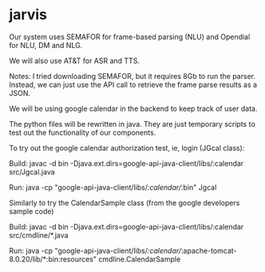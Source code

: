 # jarvis


Our system uses SEMAFOR for frame-based parsing (NLU) and
Opendial for NLU, DM and NLG.

We will also use AT&T for ASR and TTS.


Notes:
I tried downloading SEMAFOR, but it requires 8Gb to run the parser. Instead, we can
just use the API call to retrieve the frame parse results as a JSON.



We will be using google calendar in the backend to keep track of user data.

The python files will be rewritten in java. They are just temporary scripts to test
out the functionality of our components.


To try out the google calendar authorization test, ie, login (JGcal class):

Build:
javac -d bin -Djava.ext.dirs=google-api-java-client/libs/:calendar src/Jgcal.java

Run:
java -cp "google-api-java-client/libs/*:calendar/*:bin" Jgcal



Similarly to try the CalendarSample class (from the google developers sample code)

Build:
javac -d bin -Djava.ext.dirs=google-api-java-client/libs/:calendar src/cmdline/*.java

Run:
java -cp "google-api-java-client/libs/*:calendar/*:apache-tomcat-8.0.20/lib/*:bin:resources" cmdline.CalendarSample

